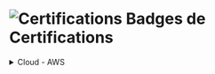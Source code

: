 # <img src="https://raw.githubusercontent.com/Tarikul-Islam-Anik/Animated-Fluent-Emojis/master/Emojis/Activities/Trophy.png" alt="Certifications" width="45px"> Badges de Certifications

<details><summary>Cloud - AWS</summary>
    <div>
        <img src="./cloud_aws/240722_aws_clf-c02.png" alt="aws_dva-c02" style="height:180px; width:auto;">
        <img src="./cloud_aws/250203_aws_saa-c03.png" alt="aws_saa-c03" style="height:180px; width:auto;">
        <img src="./cloud_aws/250618_aws_dva-c02.png" alt="aws_clf-c02" style="height:180px; width:auto;">
    </div>
</details>